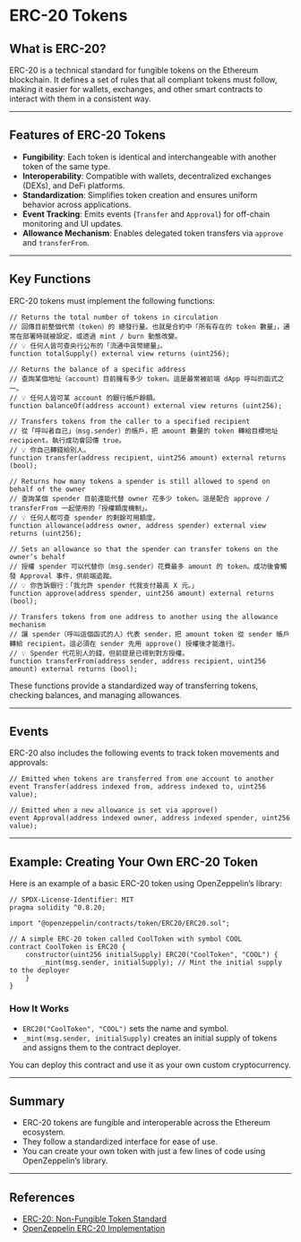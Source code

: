 # ERC-20 Tokens

## What is ERC-20?

ERC-20 is a technical standard for fungible tokens on the Ethereum blockchain. It defines a set of rules that all compliant tokens must follow, making it easier for wallets, exchanges, and other smart contracts to interact with them in a consistent way.

---

## Features of ERC-20 Tokens

- **Fungibility**: Each token is identical and interchangeable with another token of the same type.
- **Interoperability**: Compatible with wallets, decentralized exchanges (DEXs), and DeFi platforms.
- **Standardization**: Simplifies token creation and ensures uniform behavior across applications.
- **Event Tracking**: Emits events (`Transfer` and `Approval`) for off-chain monitoring and UI updates.
- **Allowance Mechanism**: Enables delegated token transfers via `approve` and `transferFrom`.

---

## Key Functions

ERC-20 tokens must implement the following functions:

```solidity
// Returns the total number of tokens in circulation
// 回傳目前整個代幣（token）的 總發行量。也就是合約中「所有存在的 token 數量」，通常在部署時就被設定，或透過 mint / burn 動態改變。
// 💡 任何人皆可查央行公布的「流通中貨幣總量」。
function totalSupply() external view returns (uint256);

// Returns the balance of a specific address
// 查詢某個地址（account）目前擁有多少 token。這是最常被前端 dApp 呼叫的函式之一。
// 💡 任何人皆可某 account 的銀行帳戶餘額。
function balanceOf(address account) external view returns (uint256);

// Transfers tokens from the caller to a specified recipient
// 從「呼叫者自己」（msg.sender）的帳戶，把 amount 數量的 token 轉給目標地址 recipient。執行成功會回傳 true。
// 💡 你自己轉錢給別人。
function transfer(address recipient, uint256 amount) external returns (bool);

// Returns how many tokens a spender is still allowed to spend on behalf of the owner
// 查詢某個 spender 目前還能代替 owner 花多少 token。這是配合 approve / transferFrom 一起使用的「授權額度機制」。
// 💡 任何人都可查 spender 的剩餘可用額度。
function allowance(address owner, address spender) external view returns (uint256);

// Sets an allowance so that the spender can transfer tokens on the owner’s behalf
// 授權 spender 可以代替你（msg.sender）花費最多 amount 的 token。成功後會觸發 Approval 事件，供前端追蹤。
// 💡 你告訴銀行：「我允許 spender 代我支付最高 X 元。」
function approve(address spender, uint256 amount) external returns (bool);

// Transfers tokens from one address to another using the allowance mechanism
// 讓 spender（呼叫這個函式的人）代表 sender，把 amount token 從 sender 帳戶轉給 recipient。這必須在 sender 先用 approve() 授權後才能進行。
// 💡 Spender 代花別人的錢，但前提是已得到對方授權。
function transferFrom(address sender, address recipient, uint256 amount) external returns (bool);
```

These functions provide a standardized way of transferring tokens, checking balances, and managing allowances.

---

## Events

ERC-20 also includes the following events to track token movements and approvals:

```solidity
// Emitted when tokens are transferred from one account to another
event Transfer(address indexed from, address indexed to, uint256 value);

// Emitted when a new allowance is set via approve()
event Approval(address indexed owner, address indexed spender, uint256 value);
```

---

## Example: Creating Your Own ERC-20 Token

Here is an example of a basic ERC-20 token using OpenZeppelin’s library:

```solidity
// SPDX-License-Identifier: MIT
pragma solidity ^0.8.20;

import "@openzeppelin/contracts/token/ERC20/ERC20.sol";

// A simple ERC-20 token called CoolToken with symbol COOL
contract CoolToken is ERC20 {
    constructor(uint256 initialSupply) ERC20("CoolToken", "COOL") {
        _mint(msg.sender, initialSupply); // Mint the initial supply to the deployer
    }
}
```

### How It Works

- `ERC20("CoolToken", "COOL")` sets the name and symbol.
- `_mint(msg.sender, initialSupply)` creates an initial supply of tokens and assigns them to the contract deployer.

You can deploy this contract and use it as your own custom cryptocurrency.

---

## Summary

- ERC-20 tokens are fungible and interoperable across the Ethereum ecosystem.
- They follow a standardized interface for ease of use.
- You can create your own token with just a few lines of code using OpenZeppelin’s library.

---

## References

- [ERC-20: Non-Fungible Token Standard](https://eips.ethereum.org/EIPS/eip-20)
- [OpenZeppelin ERC-20 Implementation](https://docs.openzeppelin.com/contracts/5.x/api/token/erc20)
